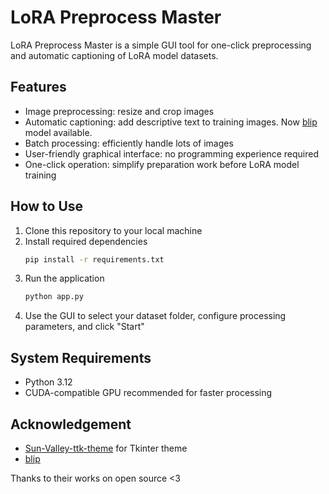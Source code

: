 # LoRA Preprocess Master

LoRA Preprocess Master is a simple GUI tool for one-click preprocessing and automatic captioning of LoRA model datasets.

## Features

- Image preprocessing: resize and crop images
- Automatic captioning: add descriptive text to training images. Now [blip](https://huggingface.co/Salesforce/blip-image-captioning-base) model available.
- Batch processing: efficiently handle lots of images
- User-friendly graphical interface: no programming experience required
- One-click operation: simplify preparation work before LoRA model training

## How to Use

1. Clone this repository to your local machine
2. Install required dependencies
    ```bash
    pip install -r requirements.txt
    ```
3. Run the application
    ```bash
    python app.py
    ```
4. Use the GUI to select your dataset folder, configure processing parameters, and click "Start"

## System Requirements

- Python 3.12
- CUDA-compatible GPU recommended for faster processing

## Acknowledgement

- [Sun-Valley-ttk-theme](https://github.com/rdbende/Sun-Valley-ttk-theme) for Tkinter theme
- [blip](https://huggingface.co/Salesforce/blip-image-captioning-base)

Thanks to their works on open source <3